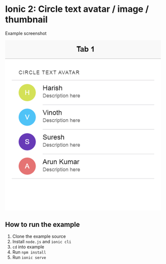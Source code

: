 # Ionic 2: Circle text avatar / image / thumbnail

Example screenshot

![Alt text](/screenshot.PNG?raw=true "Circle text avatar")

**How to run the example**
------------------
 1. Clone the example source
 2. Install `node.js` and `ionic cli`
 3. `cd` into example
 4. Run `npm install`
 5. Run `ionic serve`
